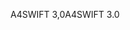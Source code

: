 <span data-ttu-id="1c478-101">A4SWIFT 3,0</span><span class="sxs-lookup"><span data-stu-id="1c478-101">A4SWIFT 3.0</span></span>